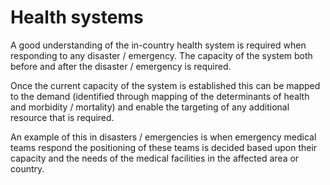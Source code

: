 # Health systems

A good understanding of the in-country health system is required when responding to any disaster / emergency. The capacity of the system both before and after the disaster / emergency is required.

Once the current capacity of the system is established this can be mapped to the demand \(identified through mapping of the determinants of health and morbidity / mortality\) and enable the targeting of any additional resource that is required.

An example of this in disasters / emergencies is when emergency medical teams respond the positioning of these teams is decided based upon their capacity and the needs of the medical facilities in the affected area or country.

